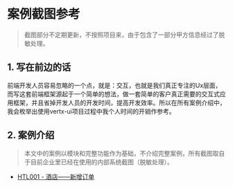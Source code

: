 # 案例截图参考

> 截图部分不定期更新，不按照项目来，由于包含了一部分甲方信息经过了脱敏处理。

## 1. 写在前边的话

前端开发人员容易忽略的一个点，就是：交互，也就是我们真正专注的Ux层面，而写这套前端框架源起于一个简单的想法，做一套简单的客户真正需要的交互式应用框架，并且省掉开发人员的开发时间，提高开发效率。所以在所有案例介绍中，我会枚举出使用vertx-ui项目过程中我个人时间的开销作参考。

## 2. 案例介绍

> 本文中的案例以模块和完整功能作为基础，不介绍完整案例，所有截图取自于目前企业里已经在使用的内部系统截图（脱敏处理）。

* [HTL001 - 酒店——新增订单](/document/new-order.md)



